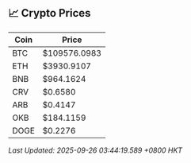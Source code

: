 ## 📈 Crypto Prices

| Coin | Price |
| ---- | ----- |
| BTC | $109576.0983 |
| ETH | $3930.9107 |
| BNB | $964.1624 |
| CRV | $0.6580 |
| ARB | $0.4147 |
| OKB | $184.1159 |
| DOGE | $0.2276 |

_Last Updated: 2025-09-26 03:44:19.589 +0800 HKT_